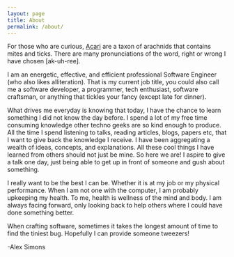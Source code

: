 ```yaml
---
layout: page
title: About
permalink: /about/
---
```


For those who are curious, [Acari](https://en.wikipedia.org/wiki/Acari) are a taxon of arachnids that contains mites and ticks.
There are many pronunciations of the word, right or wrong I have chosen [ak-uh-ree].

I am an energetic, effective, and efficient professional Software Engineer (who also likes alliteration).
That is my current job title, you could also call me a software developer, a programmer, tech enthusiast, software craftsman, or anything that tickles your fancy (except late for dinner).

What drives me everyday is knowing that today, I have the chance to learn something I did not know the day before.
I spend a lot of my free time consuming knowledge other techno geeks are so kind enough to produce.
All the time I spend listening to talks, reading articles, blogs, papers etc, that I want to give back the knowledge I receive. 
I have been aggregating a wealth of ideas, concepts, and explanations.
All these cool things I have learned from others should not just be mine. 
So here we are! 
I aspire to give a talk one day, just being able to get up in front of someone and gush about something.

I really want to be the best I can be. Whether it is at my job or my physical performance. 
When I am not one with the computer, I am probably upkeeping my health. 
To me, health is wellness of the mind and body. 
I am always facing forward, only looking back to help others where I could have done something better. 

When crafting software, sometimes it takes the longest amount of time to find the tiniest bug. 
Hopefully I can provide someone tweezers!

\-Alex Simons 